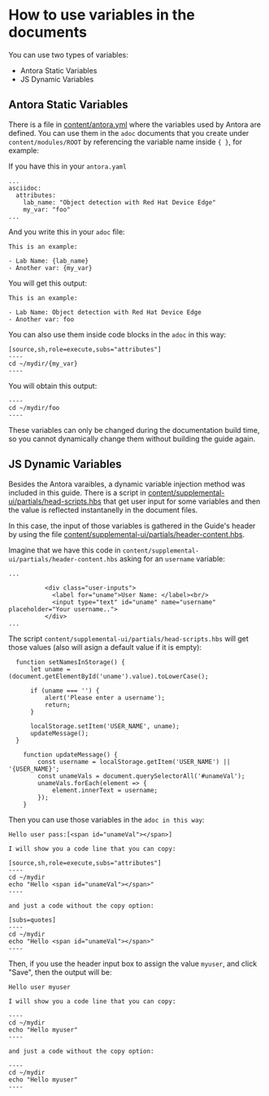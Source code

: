 # How to use variables in the documents

You can use two types of variables:
- Antora Static Variables
- JS Dynamic Variables


## Antora Static Variables

There is a file in [content/antora.yml](content/antora.yml) where the variables used by Antora are defined. You can use them in the `adoc` documents that you create under `content/modules/ROOT` by referencing the variable name inside `{ }`, for example: 

If you have this in your `antora.yaml`

```
...
asciidoc:
  attributes:
    lab_name: "Object detection with Red Hat Device Edge"
    my_var: "foo"
...
```

And you write this in your `adoc` file:


```
This is an example:

- Lab Name: {lab_name}
- Another var: {my_var}
```

You will get this output:

```
This is an example:

- Lab Name: Object detection with Red Hat Device Edge
- Another var: foo
```

You can also use them inside code blocks in the `adoc` in this way:

```
[source,sh,role=execute,subs="attributes"]
----
cd ~/mydir/{my_var}
----
```

You will obtain this output:

```
----
cd ~/mydir/foo
----
``` 


These variables can only be changed during the documentation build time, so you cannot dynamically change them without building the guide again.


## JS Dynamic Variables

Besides the Antora varaibles, a dynamic variable injection method was included in this guide. There is a script in [content/supplemental-ui/partials/head-scripts.hbs](content/supplemental-ui/partials/head-scripts.hbs) that get user input for some variables and then the value is reflected instantanelly in the document files.

In this case, the input of those variables is gathered in the Guide's header by using the file [content/supplemental-ui/partials/header-content.hbs](content/supplemental-ui/partials/header-content.hbs).

Imagine that we have this code in `content/supplemental-ui/partials/header-content.hbs` asking for an `username` variable:

```
...

          <div class="user-inputs">
            <label for="uname">User Name: </label><br/>
            <input type="text" id="uname" name="username" placeholder="Your username..">
          </div>
...
```

The script `content/supplemental-ui/partials/head-scripts.hbs` will get those values (also will asign a default value if it is empty):

```
  function setNamesInStorage() {
      let uname = (document.getElementById('uname').value).toLowerCase();

      if (uname === '') {
          alert('Please enter a username');
          return;
      }

      localStorage.setItem('USER_NAME', uname);
      updateMessage();
  }

    function updateMessage() {
        const username = localStorage.getItem('USER_NAME') || '{USER_NAME}';
        const unameVals = document.querySelectorAll('#unameVal');
        unameVals.forEach(element => {
            element.innerText = username;
        });       
    }
```

Then you can use those variables in the `adoc in this way`:

```
Hello user pass:[<span id="unameVal"></span>] 

I will show you a code line that you can copy: 

[source,sh,role=execute,subs="attributes"]
----
cd ~/mydir
echo "Hello <span id="unameVal"></span>"
----

and just a code without the copy option: 

[subs=quotes]
----
cd ~/mydir
echo "Hello <span id="unameVal"></span>"
----
```

Then, if you use the header input box to assign the value `myuser`, and click "Save", then the output will be:

```
Hello user myuser 

I will show you a code line that you can copy: 

----
cd ~/mydir
echo "Hello myuser"
----

and just a code without the copy option: 

----
cd ~/mydir
echo "Hello myuser"
----
```

